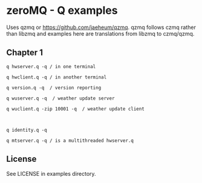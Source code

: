 zeroMQ - Q examples
=====================

Uses qzmq or https://github.com/jaeheum/qzmq.
qzmq follows czmq rather than libzmq and examples here are translations from libzmq to czmq/qzmq.

## Chapter 1

    q hwserver.q -q / in one terminal

	q hwclient.q -q / in another terminal

    q version.q -q  / version reporting 

    q wuserver.q -q  / weather update server 

    q wuclient.q -zip 10001 -q  / weather update client 



	q identity.q -q
	
	q mtserver.q -q / is a multithreaded hwserver.q

	
## License
See LICENSE in examples directory.

